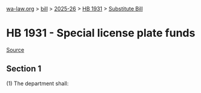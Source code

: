 [wa-law.org](/) > [bill](/bill/) > [2025-26](/bill/2025-26/) > [HB 1931](/bill/2025-26/hb/1931/) > [Substitute Bill](/bill/2025-26/hb/1931/S/)

# HB 1931 - Special license plate funds

[Source](http://lawfilesext.leg.wa.gov/biennium/2025-26/Pdf/Bills/House%20Bills/1931-S.pdf)

## Section 1
(1) The department shall:
